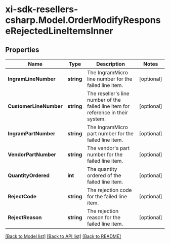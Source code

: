 # xi-sdk-resellers-csharp.Model.OrderModifyResponseRejectedLineItemsInner

## Properties

Name | Type | Description | Notes
------------ | ------------- | ------------- | -------------
**IngramLineNumber** | **string** | The IngramMicro line number for the failed line item. | [optional] 
**CustomerLineNumber** | **string** | The reseller&#39;s line number of the failed line item for reference in their system. | [optional] 
**IngramPartNumber** | **string** | The IngramMicro part number for the failed line item. | [optional] 
**VendorPartNumber** | **string** | The vendor&#39;s part number for the failed line item. | [optional] 
**QuantityOrdered** | **int** | The quantity ordered of the failed line item. | [optional] 
**RejectCode** | **string** | The rejection code for the failed line item. | [optional] 
**RejectReason** | **string** | The rejection reason for the failed line item. | [optional] 

[[Back to Model list]](../README.md#documentation-for-models) [[Back to API list]](../README.md#documentation-for-api-endpoints) [[Back to README]](../README.md)

